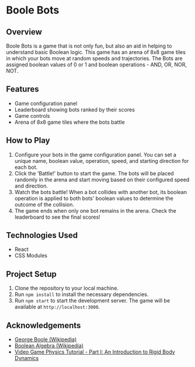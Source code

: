 # Boole Bots

## Overview

Boole Bots is a game that is not only fun, but also an aid in helping to understand basic Boolean logic. This game has an arena of 8x8 game tiles in which your bots move at random speeds and trajectories. The Bots are assigned boolean values of 0 or 1 and boolean operations - AND, OR, NOR, NOT.

## Features

-   Game configuration panel
-   Leaderboard showing bots ranked by their scores
-   Game controls
-   Arena of 8x8 game tiles where the bots battle

## How to Play

1. Configure your bots in the game configuration panel. You can set a unique name, boolean value, operation, speed, and starting direction for each bot.
2. Click the 'Battle!' button to start the game. The bots will be placed randomly in the arena and start moving based on their configured speed and direction.
3. Watch the bots battle! When a bot collides with another bot, its boolean operation is applied to both bots' boolean values to determine the outcome of the collision.
4. The game ends when only one bot remains in the arena. Check the leaderboard to see the final scores!

## Technologies Used

-   React
-   CSS Modules

## Project Setup

1. Clone the repository to your local machine.
2. Run `npm install` to install the necessary dependencies.
3. Run `npm start` to start the development server. The game will be available at `http://localhost:3000`.

## Acknowledgements

-   [George Boole (Wikipedia)](https://en.wikipedia.org/wiki/George_Boole)
-   [Boolean Algebra (Wikipedia)](https://en.wikipedia.org/wiki/Boolean_algebra)
-   [Video Game Physics Tutorial - Part I: An Introduction to Rigid Body Dynamics](https://www.toptal.com/game/video-game-physics-part-i-an-introduction-to-rigid-body-dynamics)

